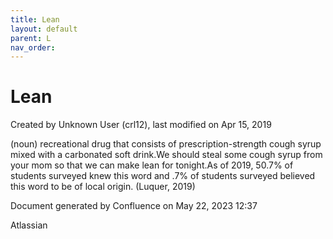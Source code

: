 ```yaml
---
title: Lean
layout: default
parent: L
nav_order:
---
```


# Lean

Created by  Unknown User (crl12), last modified on Apr 15, 2019

(noun) recreational drug that consists of prescription-strength cough syrup mixed with a carbonated soft drink.We should steal some cough syrup from your mom so that we can make lean for tonight.As of 2019, 50.7% of students surveyed knew this word and .7% of students surveyed believed this word to be of local origin. (Luquer, 2019)

Document generated by Confluence on May 22, 2023 12:37

Atlassian
